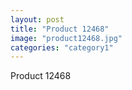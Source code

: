 ```yaml
---
layout: post
title: "Product 12468"
image: "product12468.jpg"
categories: "category1"
---
```

Product 12468
